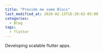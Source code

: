 ```yaml
---
title: "Provide me some Blocs"
last_modified_at: 2020-02-13T16:20:02-05:00
categories:
  - Blog
tags:
  - flutter
---
```

Developing scalable flutter apps.